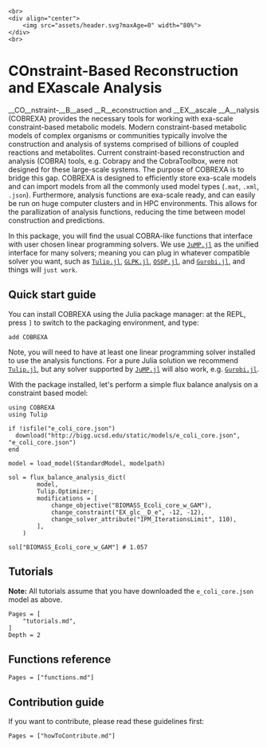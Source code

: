 ```@raw html
<br>
<div align="center">
    <img src="assets/header.svg?maxAge=0" width="80%">
</div>
<br>
```

# COnstraint-Based Reconstruction and EXascale Analysis

__CO__nstraint-__B__ased __R__econstruction and __EX__ascale __A__nalysis (COBREXA) provides the
necessary tools for working with exa-scale constraint-based metabolic models. Modern constraint-based 
metabolic models of complex organisms or communities typically involve the construction and analysis of systems 
comprised of billions of coupled reactions and metabolites. Current constraint-based reconstruction and analysis 
(COBRA) tools, e.g. Cobrapy and the CobraToolbox, were not designed for these large-scale systems. The purpose of COBREXA 
is to bridge this gap. COBREXA is designed to efficiently store exa-scale models and can import models from all the
commonly used model types (`.mat`, `.xml`, `.json`). Furthermore, analysis functions are exa-scale ready, and can easily 
be run on huge computer clusters and in HPC environments. This allows for the parallization of analysis functions, reducing the
time between model construction and predictions.

In this package, you will find the usual COBRA-like functions that interface with user chosen linear programming solvers. 
We use [`JuMP.jl`](https://github.com/jump-dev/JuMP.jl) as the unified interface for many solvers; meaning you can plug in 
whatever compatible solver you want, such as [`Tulip.jl`](https://github.com/ds4dm/Tulip.jl), [`GLPK.jl`](https://github.com/jump-dev/GLPK.jl), [`OSQP.jl`](https://github.com/oxfordcontrol/OSQP.jl), and [`Gurobi.jl`](https://github.com/jump-dev/Gurobi.jl), and things will `just work`.

## Quick start guide

You can install COBREXA using the Julia package manager: at the REPL, press `]` to
switch to the packaging environment, and type:
```
add COBREXA
```
Note, you will need to have at least one linear programming solver installed
to use the analysis functions. For a pure Julia solution we recommend [`Tulip.jl`](https://github.com/ds4dm/Tulip.jl),
but any solver supported by [`JuMP.jl`](https://jump.dev/JuMP.jl/stable/installation/#Supported-solvers) will also work, e.g. [`Gurobi.jl`](https://github.com/jump-dev/Gurobi.jl).

With the package installed, let's perform a simple flux balance analysis on a
constraint based model:

```@example intro
using COBREXA
using Tulip

if !isfile("e_coli_core.json")
  download("http://bigg.ucsd.edu/static/models/e_coli_core.json", "e_coli_core.json")
end

model = load_model(StandardModel, modelpath)

sol = flux_balance_analysis_dict(
        model,
        Tulip.Optimizer;
        modifications = [
            change_objective("BIOMASS_Ecoli_core_w_GAM"),
            change_constraint("EX_glc__D_e", -12, -12),
            change_solver_attribute("IPM_IterationsLimit", 110),
        ],
    )

sol["BIOMASS_Ecoli_core_w_GAM"] # 1.057
```
## Tutorials

**Note:** All tutorials assume that you have downloaded the `e_coli_core.json`
model as above.

```@contents
Pages = [
    "tutorials.md",
]
Depth = 2
```

## Functions reference

```@contents
Pages = ["functions.md"]
```

## Contribution guide

If you want to contribute, please read these guidelines first:

```@contents
Pages = ["howToContribute.md"]
```
